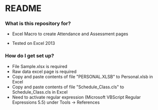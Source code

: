 # README #


### What is this repository for? ###

 * Excel Macro to create Attendance and Assessment pages
 
 * Tested on Excel 2013 

### How do I get set up? ###

 * File Sample.xlsx is required
 * Raw data excel page is required
 * Copy and paste contents of file "PERSONAL.XLSB" to Personal.xlsb in Excel
 * Copy and paste contents of file "Schedule_Class.cls" to Schedule_Class.cls in Excel
 * Need to activate regular expression (Microsoft VBScript Regular Expressions 5.5) under Tools -> References
 
